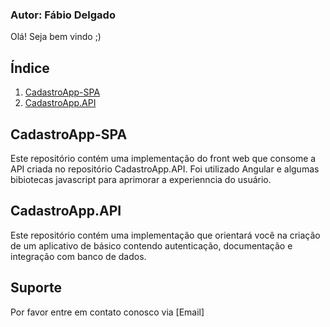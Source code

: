 ### Autor: Fábio Delgado

Olá! Seja bem vindo ;)

## Índice
1. [CadastroApp-SPA](#CadastroAppSPA)
2. [CadastroApp.API](#CadastroAppAPI)


## CadastroApp-SPA
Este repositório contém uma implementação do front web que consome a API criada no repositório CadastroApp.API. Foi utilizado Angular e algumas bibiotecas javascript para aprimorar a experienncia do usuário.


## CadastroApp.API
Este repositório contém uma implementação que orientará você na criação de um aplicativo de básico contendo autenticação, documentação e integração com banco de dados.

## Suporte

Por favor entre em contato conosco via [Email]